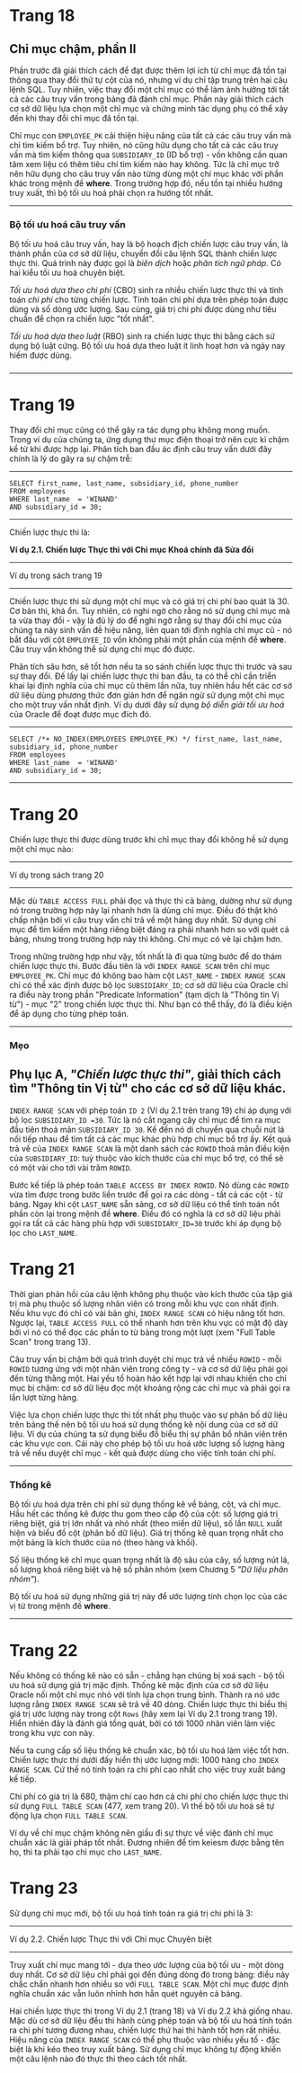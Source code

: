 # Trang 18

## Chỉ mục chậm, phần II

Phần trước đã giải thích cách để đạt được thêm lợi ích từ chỉ mục đã tồn tại thông qua thay đổi thứ tự cột của nó, nhưng ví dụ chỉ tập trung trên hai câu lệnh SQL. Tuy nhiên, việc thay đổi một chỉ mục có thể làm ảnh hưởng tới tất cả các câu truy vấn trong bảng đã đánh chỉ mục. Phần này giải thích cách cơ sở dữ liệu lựa chọn một chỉ mục và chứng minh tác dụng phụ có thể xảy đến khi thay đổi chỉ mục đã tồn tại.

Chỉ mục con `EMPLOYEE_PK` cải thiện hiệu năng của tất cả các câu truy vấn mà chỉ tìm kiếm bổ trợ. Tuy nhiên, nó cũng hữu dụng cho tất cả các câu truy vấn mà tìm kiếm thông qua `SUBSIDIARY_ID` (ID bổ trợ) - vốn không cần quan tâm xem liệu có thêm tiêu chí tìm kiếm nào hay không. Tức là chỉ mục trở nên hữu dụng cho câu truy vấn nào từng dùng một chỉ mục khác với phần khác trong mệnh đề **where**. Trong trường hợp đó, nếu tồn tại nhiều hướng truy xuất, thì bộ tối ưu hoá phải chọn ra hướng tốt nhất.

---
### Bộ tối ưu hoá câu truy vấn

Bộ tối ưu hoá câu truy vấn, hay là bộ hoạch địch chiến lược câu truy vấn, là thành phần của cơ sở dữ liệu, chuyển đổi câu lệnh SQL thành chiến lược thực thi. Quá trình này được gọi là _biên dịch_ hoặc _phân tích ngữ pháp_. Có hai kiểu tối ưu hoá chuyên biệt.

_Tối ưu hoá dựa theo chi phí_ (CBO) sinh ra nhiều chiến lược thực thi và tính toán _chi phí_ cho từng chiến lược. Tính toán chi phí dựa trên phép toán được dùng và số dòng ước lượng. Sau cùng, giá trị chi phí được dùng như tiêu chuẩn để chọn ra chiến lược "tốt nhất".

_Tối ưu hoá dựa theo luật_ (RBO) sinh ra chiến lược thực thi bằng cách sử dụng bộ luật cứng. Bộ tối ưu hoá dựa theo luật ít linh hoạt hơn và ngày nay hiếm được dùng.

###
---

# Trang 19

Thay đổi chỉ mục cũng có thể gây ra tác dụng phụ không mong muốn. Trong ví dụ của chúng ta, ứng dụng thư mục điện thoại trở nên cực kì chậm kể từ khi được hợp lại. Phân tích ban đầu ác định câu truy vấn dưới đây chính là lý do gây ra sự chậm trễ:


---
```
SELECT first_name, last_name, subsidiary_id, phone_number
FROM employees
WHERE last_name  = 'WINAND'
AND subsidiary_id = 30;
```
---

Chiến lược thực thi là:

**Ví dụ 2.1. Chiến lược Thực thi với Chỉ mục Khoá chính đã Sửa đổi**

---

Ví dụ trong sách trang 19

---

Chiến lược thực thi sử dụng một chỉ mục và có giá trị chi phí bao quát là 30. Cơ bản thì, khá ổn. Tuy nhiên, có nghi ngờ cho rằng nó sử dụng chỉ mục mà ta vừa thay đổi - vậy là đủ lý do để nghi ngờ rằng sự thay đổi chỉ mục của chúng ta nảy sinh vấn đề hiệu năng, liên quan tới định nghĩa chỉ mục cũ - nó bắt đầu với cột `EMPLOYEE_ID` vốn không phải một phần của mệnh đề **where**. Câu truy vấn không thể sử dụng chỉ mục đó được.

Phân tích sâu hơn, sẽ tốt hơn nếu ta so sánh chiến lược thực thi trước và sau sự thay đổi. Đế lấy lại chiến lược thực thi ban đầu, ta có thể chỉ cần triển khai lại định nghĩa của chỉ mục cũ thêm lần nữa, tuy nhiên hầu hết các cơ sở dữ liệu dùng phương thức đơn giản hơn để ngăn ngừ sử dụng một chỉ mục cho một truy vấn nhất định. Ví dụ dưới đây sử dụng _bộ diễn giải tối ưu hoá_ của Oracle để đoạt được mục đích đó.

---
```
SELECT /*+ NO_INDEX(EMPLOYEES EMPLOYEE_PK) */ first_name, last_name, subsidiary_id, phone_number
FROM employees
WHERE last_name  = 'WINAND'
AND subsidiary_id = 30;
```
---

# Trang 20

Chiến lược thực thi được dùng trước khi chỉ mục thay đổi không hề sử dụng một chỉ mục nào:

---

Ví dụ trong sách trang 20

---

Mặc dù `TABLE ACCESS FULL` phải đọc và thực thi cả bảng, dường như sử dụng nó trong trường hợp này lại nhanh hơn là dùng chỉ mục. Điều đó thật khó chấp nhận bởi vì câu truy vấn chỉ trả về một hàng duy nhất. Sử dụng chỉ mục để tìm kiếm một hàng riêng biệt đáng ra phải nhanh hơn so với quét cả bảng, nhưng trong trường hợp này thì không. Chỉ mục có vẻ lại chậm hơn.

Trong những trường hợp như vậy, tốt nhất là đi qua từng bước để do thám chiến lược thực thi. Bước đầu tiên là với `INDEX RANGE SCAN` trên chỉ mục `EMPLOYEE_PK`. Chỉ mục đó không bao hàm cột `LAST_NAME` - `INDEX RANGE SCAN` chỉ có thể xác định được bộ lọc `SUBSIDIARY_ID`; cơ sở dữ liệu của Oracle chỉ ra điều này trong phần "Predicate Information" (tạm dịch là "Thông tin Vị từ") - mục "2" trong chiến lược thực thi. Như bạn có thể thấy, đó là điều kiện để áp dụng cho từng phép toán.

---
### Mẹo

Phụ lục A, _"Chiến lược thực thi"_, giải thích cách tìm "Thông tin Vị từ" cho các cơ sở dữ liệu khác.
---

`INDEX RANGE SCAN` với phép toán `ID 2` (Ví dụ 2.1 trên trang 19) chỉ áp dụng với bộ lọc `SUBSIDIARY_ID =30`. Tức là nó cắt ngang cây chỉ mục để tìm ra mục đầu tiên thoả mãn `SUBSIDIARY_ID 30`. Kế đến nó di chuyển qua chuỗi nút lá nối tiếp nhau để tìm tất cả các mục khác phù hợp chỉ mục bổ trợ ấy. Kết quả trả về của `INDEX RANGE SCAN` là một danh sách các `ROWID` thoả mãn điều kiện của `SUBSIDIARY_ID`: tuỳ thuộc vào kích thước của chỉ mục bổ trợ, có thể sẽ có một vài cho tới vài trăm `ROWID`.

Bước kế tiếp là phép toán `TABLE ACCESS BY INDEX ROWID`. Nó dùng các `ROWID` vừa tìm được trong bước liền trước để gọi ra các dòng - tất cả các cột - từ bảng. Ngay khi cột `LAST_NAME` sẵn sàng, cơ sở dữ liệu có thể tính toán nốt phần còn lại trong mệnh đề **where**. Điều đó có nghĩa là cơ sở dữ liệu phải gọi ra tất cả các hàng phù hợp với `SUBSIDIARY_ID=30` trước khi áp dụng bộ lọc cho `LAST_NAME`.

# Trang 21

Thời gian phản hồi của câu lệnh không phụ thuộc vào kích thước của tập giá trị mà phụ thuộc số lượng nhân viên có trong mỗi khu vực con nhất định. Nếu khu vực đó chỉ có vài bản ghi, `INDEX RANGE SCAN` có hiệu năng tốt hơn. Ngược lại, `TABLE ACCESS FULL` có thể nhanh hơn trên khu vực có mật độ dày bởi vì nó có thể đọc các phần to từ bảng trong một lượt (xem "Full Table Scan" trong trang 13).

Câu truy vấn bị chậm bởi quá trình duyệt chỉ mục trả về nhiều `ROWID` - mỗi `ROWID` tương ứng với một nhân viên trong công ty - và cơ sở dữ liệu phải gọi đến từng thằng một. Hai yếu tố hoàn hảo kết hợp lại với nhau khiến cho chỉ mục bị chậm: cơ sở dữ liệu đọc một khoảng rộng các chỉ mục và phải gọi ra lần lượt từng hàng.

Việc lựa chọn chiến lược thực thi tốt nhất phụ thuộc vào sự phân bố dữ liệu trên bảng thế nên bộ tối ưu hoá sử dụng thống kê nội dung của cơ sở dữ liệu. Ví dụ của chúng ta sử dụng biểu đồ biểu thị sự phân bổ nhân viên trên các khu vực con. Cái này cho phép bộ tối ưu hoá ước lượng số lượng hàng trả về nếu duyệt chỉ mục - kết quả được dùng cho việc tính toán chi phí.

---
### Thống kê

Bộ tối ưu hoá dựa trên chi phí sử dụng thống kê về bảng, cột, và chỉ mục. Hầu hết các thống kê được thu gom theo cấp độ của cột: số lượng giá trị riêng biệt, giá trị lớn nhất và nhỏ nhất (theo miền dữ liệu), số lần `NULL` xuất hiện và biểu đồ cột (phân bố dữ liệu). Giá trị thống kê quan trọng nhất cho một bảng là kích thước của nó (theo hàng và khối).

Số liệu thống kê chỉ mục quan trọng nhất là độ sâu của cây, số lượng nút lá, số lượng khoá riêng biệt và hệ số phân nhóm (xem Chương 5 _"Dữ liệu phân nhóm"_).

Bộ tối ưu hoá sử dụng những giá trị này để ước lượng tính chọn lọc của các vị từ trong mệnh đề **where**.

---

# Trang 22

Nếu không có thống kê nào có sẵn - chẳng hạn chúng bị xoá sạch - bộ tối ưu hoá sử dụng giá trị mặc định. Thống kê mặc định của cơ sở dữ liệu Oracle nối một chỉ mục nhỏ với tính lựa chọn trung bình. Thành ra nó ước lượng rằng `INDEX RANGE SCAN` sẽ trả về 40 dòng. Chiến lược thực thi biểu thị giá trị ước lượng này trong cột `Rows` (hãy xem lại Ví dụ 2.1 trong trang 19). Hiển nhiên đây là đánh giá tổng quát, bởi có tới 1000 nhân viên làm việc trong khu vực con này.

Nếu ta cung cấp số liệu thống kê chuẩn xác, bộ tối ưu hoá làm việc tốt hơn. Chiến lược thực thi dưới đấy hiển thị ước lượng mới: 1000 hàng cho `INDEX RANGE SCAN`. Cứ thế nó tính toán ra chi phí cao nhất cho việc truy xuất bảng kế tiếp.

Chi phí có giá trị là 680, thậm chí cao hơn cả chi phí cho chiến lược thực thi sử dụng `FULL TABLE SCAN` (477, xem trang 20). Vì thế bộ tối ưu hoá sẽ tự động lựa chọn `FULL TABLE SCAN`.

Ví dụ về chỉ mục chậm không nên giấu đi sự thực về việc đánh chỉ mục chuẩn xác là giải pháp tốt nhất. Đương nhiên để tìm keiesm được bằng tên họ, thì ta phải tạo chỉ mục cho `LAST_NAME`.

# Trang 23

Sử dụng chỉ mục mới, bộ tối ưu hoá tính toán ra giá trị chi phí là 3:

---

Ví dụ 2.2. Chiến lược Thực thi với Chỉ mục Chuyên biệt

---

Truy xuất chỉ mục mang tới - dựa theo ước lượng của bộ tối ưu - một dòng duy nhất. Cơ sở dữ liệu chỉ phải gọi đến đúng dòng đó trong bảng: điều này chắc chắn nhanh hơn nhiều so với `FULL TABLE SCAN`. Một chỉ mục được định nghĩa chuẩn xác vẫn luôn nhỉnh hơn hẳn quét nguyên cả bảng.

Hai chiến lược thực thi trong Ví dụ 2.1 (trang 18) và Ví dụ 2.2 khá giống nhau. Mặc dù cơ sở dữ liệu đều thi hành cùng phép toán và bộ tối ưu hoá tính toán ra chi phí tương đương nhau, chiến lược thứ hai thi hành tốt hơn rất nhiều. Hiệu năng của `INDEX RANGE SCAN` có thể phụ thuộc vào nhiều yếu tố - đặc biệt là khi kéo theo truy xuất bảng. Sử dụng chỉ mục không tự động khiến một câu lệnh nào đó thực thi theo cách tốt nhất.